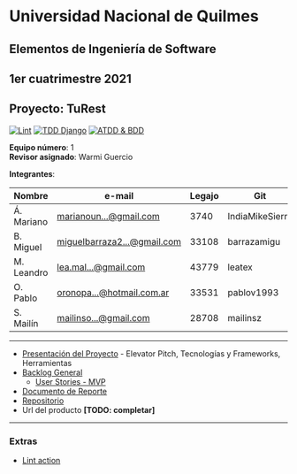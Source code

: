 # Universidad Nacional de Quilmes

## Elementos de Ingeniería de Software

## 1er cuatrimestre 2021

## Proyecto: TuRest

[![Lint](https://github.com/LeaTex/unq-iisoft-2021c1-turest/actions/workflows/Lint.yml/badge.svg)](https://github.com/LeaTex/unq-iisoft-2021c1-turest/actions/workflows/Lint.yml) [![TDD Django](https://github.com/LeaTex/unq-iisoft-2021c1-turest/actions/workflows/tdd-django.yml/badge.svg)](https://github.com/LeaTex/unq-iisoft-2021c1-turest/actions/workflows/tdd-django.yml) [![ATDD & BDD](https://github.com/LeaTex/unq-iisoft-2021c1-turest/actions/workflows/atdd-bdd.yml/badge.svg)](https://github.com/LeaTex/unq-iisoft-2021c1-turest/actions/workflows/atdd-bdd.yml)


**Equipo número**: 1  
**Revisor asignado**: Warmi Guercio

**Integrantes**:

|Nombre|e-mail|Legajo|Git|
|---|---|---|---|
|Á. Mariano|marianoun...@gmail.com|3740|IndiaMikeSierra|
|B. Miguel|miguelbarraza2...@gmail.com|33108|barrazamigu
|M. Leandro|lea.mal...@gmail.com|43779|leatex|
|O. Pablo|oronopa...@hotmail.com.ar|33531|pablov1993|
|S. Mailín|mailinso...@gmail.com|28708|mailinsz|

___

* [Presentación del Proyecto](https://docs.google.com/document/d/1T5-Aj0NlKPnAhlRkls8oUzbgfaIKAxaW5ZMjY3Ea4Ww/edit?usp=sharing) - Elevator Pitch, Tecnologías y Frameworks, Herramientas
* [Backlog General](https://github.com/LeaTex/unq-iisoft-2021c1-turest/projects/1)
  * [User Stories - MVP](https://docs.google.com/document/d/1Bv_wNkz5DFmqTdjPO4siyb5gpioT1l9QwnMHNCnB8Jw/edit?usp=sharing)
* [Documento de Reporte](https://leatex.github.io/unq-iisoft-2021c1-turest/docs/reporte) 
* [Repositorio](https://github.com/LeaTex/unq-iisoft-2021c1-turest) 
* Url del producto **[TODO: completar]**

___

### Extras
* [Lint action](https://github.com/marketplace/actions/lint-action)
